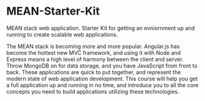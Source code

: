 # MEAN-Starter-Kit
MEAN stack web application. Starter Kit for getting an evniornment up and running to create scalable web applications.


The MEAN stack is becoming more and more popular. Angular.js has become the hottest new MVC framework, and using it with Node and Express means a high level of harmony between the client and server. Throw MongoDB on for data storage, and you have JavaScript from front to back. These applications are quick to put together, and represent the modern state of web application development. This course will help you get a full application up and running in no time, and introduce you to all the core concepts you need to build applications utilizing these technologies.
